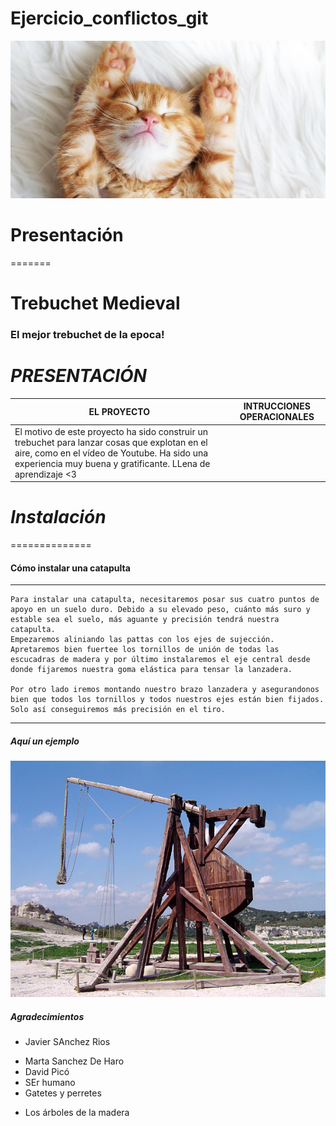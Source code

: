 
# Ejercicio_conflictos_git

![Imagen gatete](img/gatege.jpeg "Gato bonito")


# Presentación
=======
# Trebuchet Medieval
### El mejor trebuchet de la epoca!

# *PRESENTACIÓN*

 EL PROYECTO | INTRUCCIONES OPERACIONALES |
-------------| ----------------------------|
El motivo de este proyecto ha sido construir un trebuchet para lanzar cosas que explotan en el aire, como en el vídeo de Youtube. Ha sido una experiencia muy buena y gratificante. LLena de aprendizaje <3 | |

# *Instalación*
==============
#### Cómo instalar una catapulta
-------------------------
~~~
Para instalar una catapulta, necesitaremos posar sus cuatro puntos de apoyo en un suelo duro. Debido a su elevado peso, cuánto más suro y estable sea el suelo, más aguante y precisión tendrá nuestra catapulta. 
Empezaremos aliniando las pattas con los ejes de sujección. Apretaremos bien fuertee los tornillos de unión de todas las escucadras de madera y por último instalaremos el eje central desde donde fijaremos nuestra goma elástica para tensar la lanzadera.

Por otro lado iremos montando nuestro brazo lanzadera y asegurandonos bien que todos los tornillos y todos nuestros ejes están bien fijados. Solo así conseguiremos más precisión en el tiro.

~~~

**************

##### Aquí un ejemplo 



![Imagen catapulta](img/Trebuchet.jpg "Trebuchet")

##### Agradecimientos

* Javier SAnchez Rios
- Marta Sanchez De Haro
- David Picó
- SEr humano
- Gatetes y perretes
+ Los árboles de la madera



